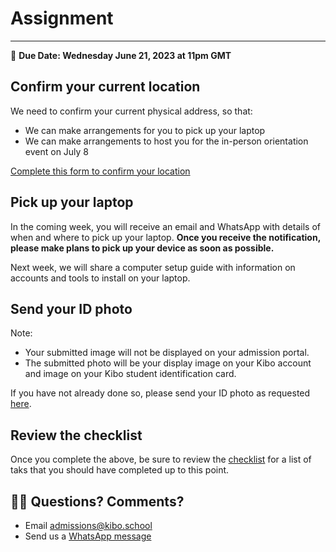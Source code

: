 # Assignment 
-----
<aside>
  
  📝 **Due Date: Wednesday June 21, 2023 at 11pm GMT**
 
</aside>

## Confirm your current location
We need to confirm your current physical address, so that:

- We can make arrangements for you to pick up your laptop
- We can make  arrangements to host you for the in-person orientation event on July 8 

<a href="https://airtable.com/shrFHkGiWMy2rdL8f" target="_blank">Complete this form to confirm your location</a>

## Pick up your laptop

In the coming week, you will receive an email and WhatsApp with details of when and where to pick up your laptop. **Once you receive the notification, please make plans to pick up your device as soon as possible.**

Next week, we will share a computer setup guide with information on accounts and tools to install on your laptop. 

## Send your ID photo
Note:

- Your submitted image will not be displayed on your admission portal.
- The submitted photo will be your display image on your Kibo account and image on your Kibo student identification card.

If you have not already done so, please send your ID photo as requested [here](/lessons/welcome/assignment.md).

## Review the checklist
Once you complete the above, be sure to review the [checklist](/checklist.md) for a list of taks that you should have completed up to this point. 

## 🙋🏿 Questions? Comments? 
- Email admissions@kibo.school
- Send us a <a href="https://bit.ly/WhatsAppKibo" target="_blank">WhatsApp message</a>
